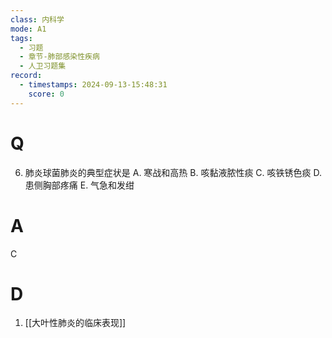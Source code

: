```yaml
---
class: 内科学
mode: A1
tags:
  - 习题
  - 章节-肺部感染性疾病
  - 人卫习题集
record:
  - timestamps: 2024-09-13-15:48:31
    score: 0
---
```


# Q
6. 肺炎球菌肺炎的典型症状是
A. 寒战和高热 
B. 咳黏液脓性痰 
C. 咳铁锈色痰
D. 患侧胸部疼痛 
E. 气急和发绀
# A
C
# D
1. [[大叶性肺炎的临床表现]]
